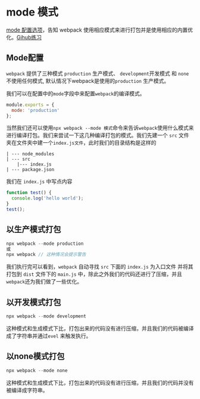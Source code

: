 # mode 模式


[mode 配置选项](https://www.webpackjs.com/concepts/mode/)，告知 webpack 使用相应模式来进行打包并是使用相应的内置优化。[Gihub练习]()


## Mode配置

`webpack` 提供了三种模式 `production` 生产模式、 `development`开发模式 和 `none`不使用任何模式, 默认情况下webpack是使用的`production` 生产模式。

我们可以在配置中的`mode`字段中来配置`webpack`的编译模式。

```js
module.exports = {
  mode: 'production'
};
```

当然我们还可以使用`npx webpack --mode 模式`命令来告诉`webpack`使用什么模式来进行编译打包。我们来尝试一下这几种编译打包的模式。我们先建一个 `src` 文件夹在文件夹中建一个`index.js文件`，此时我们的目录结构是这样的

```
| --- node_modules
| --- src
    |--- index.js
| --- package.json
```

我们在 `index.js` 中写点内容

```js
function test() {
  console.log('hello world');
}
test();
```

## 以生产模式打包

```js
npx webpack --mode production
或
npx webpack // 这种情况会提示警告
```

我们执行完可以看到，`webpack` 自动寻找 `src` 下面的 `index.js` 为入口文件 并将其打包到 `dist` 文件下的 `main.js` 中，除此之外我们的代码还进行了压缩，并且`webpack`还为我们做了一些优化。


## 以开发模式打包

```js
npx webpack --mode development
```

这种模式和生成模式下比，打包出来的代码没有进行压缩，并且我们的代码被编译成了字符串并通过`evel` 来触发执行。

<MyImg src="/img/daima1.jpg" alt="webpack" />



## 以none模式打包


```js
npx webpack --mode none
```

这种模式和生成模式下比，打包出来的代码没有进行压缩，并且我们的代码并没有被编译成字符串。





